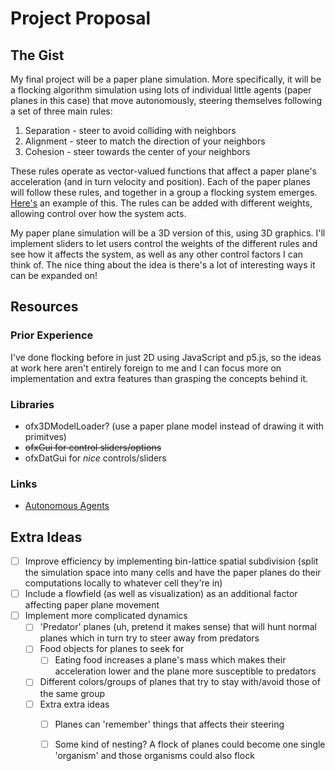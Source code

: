 # Project Proposal

## The Gist

My final project will be a paper plane simulation. More specifically, it will be a flocking algorithm simulation using lots of individual little agents (paper planes in this case) that move autonomously, steering themselves following a set of three main rules:

1. Separation - steer to avoid colliding with neighbors
2. Alignment - steer to match the direction of your neighbors
3. Cohesion - steer towards the center of your neighbors

These rules operate as vector-valued functions that affect a paper plane's acceleration (and in turn velocity and position). Each of the paper planes will follow these rules, and together in a group a flocking system emerges. [Here's](https://p5js.org/examples/simulate-flocking.html) an example of this. The rules can be added with different weights, allowing control over how the system acts.

My paper plane simulation will be a 3D version of this, using 3D graphics. I'll implement sliders to let users control the weights of the different rules and see how it affects the system, as well as any other control factors I can think of. The nice thing about the idea is there's a lot of interesting ways it can be expanded on!

## Resources

### Prior Experience

I've done flocking before in just 2D using JavaScript and p5.js, so the ideas at work here aren't entirely foreign to me and I can focus more on implementation and extra features than grasping the concepts behind it.

### Libraries

- ofx3DModelLoader? (use a paper plane model instead of drawing it with primitves)
- ~~ofxGui for control sliders/options~~
- ofxDatGui for _nice_ controls/sliders

### Links

- [Autonomous Agents](https://natureofcode.com/book/chapter-6-autonomous-agents/)

## Extra Ideas

- [ ] Improve efficiency by implementing bin-lattice spatial subdivision (split the simulation space into many cells and have the paper planes do their computations locally to whatever cell they're in)
- [ ] Include a flowfield (as well as visualization) as an additional factor affecting paper plane movement
- [ ] Implement more complicated dynamics
  - [ ] 'Predator' planes (uh, pretend it makes sense) that will hunt normal planes which in turn try to steer away from predators
  - [ ] Food objects for planes to seek for
    - [ ] Eating food increases a plane's mass which makes their acceleration lower and the plane more susceptible to predators
  - [ ] Different colors/groups of planes that try to stay with/avoid those of the same group
  - [ ] Extra extra ideas
    - [ ] Planes can 'remember' things that affects their steering
    - [ ] Some kind of nesting? A flock of planes could become one single 'organism' and those organisms could also flock

